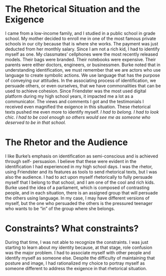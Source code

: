 # The Rhetorical Situation and the Exigence

I came from a low-income family, and I studied in a public school in grade school. My mother decided to enroll me in one of the most famous private schools in our city because that is where she works. The payment was just deducted from her monthly salary. Since I am not a rich kid, I had to identify myself as one. My classmates’ cellphones were the most recently released models. Their bags were branded. Their notebooks were expensive. Their parents were either doctors, engineers, or businessmen.
Burke noted that in understanding identification, we must remember that we are actors who use language to create symbolic actions. We use language that has the purpose of conveying our attitudes. In the associating process of identification, we persuade others, or even ourselves, that we have commonalities that can be used to achieve cohesion.
Since Friendster was the most used digital platform during my high school years, it impacted me a lot as a communicator. The views and comments I got and the testimonials I received even magnified the exigence in this situation.  These rhetorical texts pushed me even more to identify myself.
           *I had to belong.*
           *I had to look chic.*
           *I had to be cool enough so others would see me as someone who deserved to be in that school.*


# The Rhetor and the Audience

I like Burke’s emphasis on identification as semi-conscious and is achieved through self- persuasion. I believe that these were evident in the identification I had experienced in my high school days. I was the rhetor, using Friendster and its features as tools to send rhetorical texts, but I was also the audience. 
I had to act upon myself rhetorically to fully persuade myself that I belong to that school, and I am one of the cool and rich kids. Burke used the idea of a parliament, which is composed of contrasting people, and in each situation, there is an assigned group that will persuade the others using language. In my case, I may have different versions of myself, but the one who persuaded the others is the pressured teenager who wants to be “in” of the group where she belongs. 

# Constraints? What constraints?

During that time, I was not able to recognize the constraints. I was just starting to learn about my identity because, at that stage, role confusion was the major problem. I had to associate myself with other people and identify myself as someone else. Despite the difficulty of maintaining that posture and image, I had rationalized my choice to portray myself as someone different to address the exigence in that rhetorical situation. 

